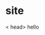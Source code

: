 # site
<!DOCTYPE html>
<html>
  < head> 
    <title> My Web </title>
  </head>
  <body>
    hello
  </body>
  </html>

